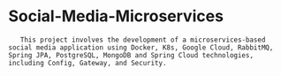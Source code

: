 # Social-Media-Microservices
       This project involves the development of a microservices-based social media application using Docker, K8s, Google Cloud, RabbitMQ, Spring JPA, PostgreSQL, MongoDB and Spring Cloud technologies, including Config, Gateway, and Security.
